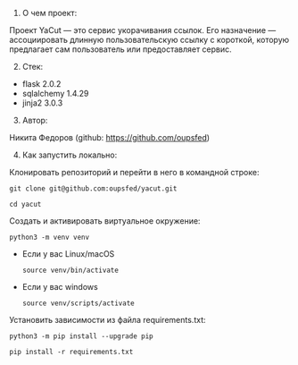 1. О чем проект:

Проект YaCut — это сервис укорачивания ссылок. 
Его назначение — ассоциировать длинную пользовательскую 
ссылку с короткой, которую предлагает сам 
пользователь или предоставляет сервис.

2. Стек:

- flask 2.0.2
- sqlalchemy 1.4.29
- jinja2 3.0.3

3. Автор:

Никита Федоров (github: https://github.com/oupsfed)

4. Как запустить локально:

Клонировать репозиторий и перейти в него в командной строке:

```
git clone git@github.com:oupsfed/yacut.git
```

```
cd yacut
```

Cоздать и активировать виртуальное окружение:

```
python3 -m venv venv
```

* Если у вас Linux/macOS

    ```
    source venv/bin/activate
    ```

* Если у вас windows

    ```
    source venv/scripts/activate
    ```

Установить зависимости из файла requirements.txt:

```
python3 -m pip install --upgrade pip
```

```
pip install -r requirements.txt
```
